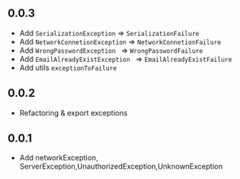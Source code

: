 ## 0.0.3

* Add `SerializationException` => `SerializationFailure`
* Add `NetworkConnetionException` => `NetworkConnetionFailure`
* Add `WrongPasswordException ` => `WrongPasswordFailure`
* Add `EmailAlreadyExistException ` => `EmailAlreadyExistFailure`
* Add utils `exceptionToFailure` 

## 0.0.2

* Refactoring & export exceptions

## 0.0.1

* Add networkException, ServerException,UnauthorizedException,UnknownException
